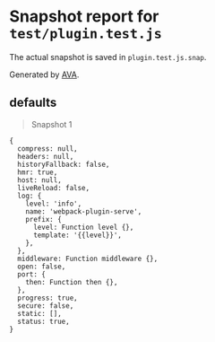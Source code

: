 # Snapshot report for `test/plugin.test.js`

The actual snapshot is saved in `plugin.test.js.snap`.

Generated by [AVA](https://ava.li).

## defaults

> Snapshot 1

    {
      compress: null,
      headers: null,
      historyFallback: false,
      hmr: true,
      host: null,
      liveReload: false,
      log: {
        level: 'info',
        name: 'webpack-plugin-serve',
        prefix: {
          level: Function level {},
          template: '{{level}}',
        },
      },
      middleware: Function middleware {},
      open: false,
      port: {
        then: Function then {},
      },
      progress: true,
      secure: false,
      static: [],
      status: true,
    }
